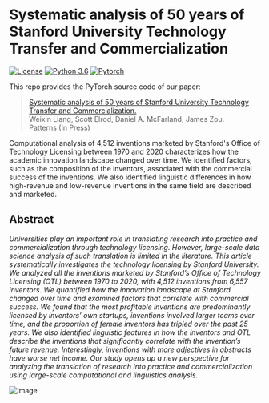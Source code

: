 # Systematic analysis of 50 years of Stanford University Technology Transfer and Commercialization 


[![License](https://img.shields.io/badge/license-MIT-blue.svg)](https://opensource.org/licenses/MIT)
[![Python 3.6](https://img.shields.io/badge/python-3.6-blue.svg)](https://www.python.org/downloads/release/python-360/)
[![Pytorch](https://img.shields.io/badge/Pytorch-1.8-red.svg)](https://shields.io/)



This repo provides the PyTorch source code of our paper: 


> [Systematic analysis of 50 years of Stanford University Technology Transfer and Commercialization.]() <br />
> Weixin Liang, Scott Elrod, Daniel A. McFarland, James Zou. <br />
> Patterns (In Press)


Computational analysis of 4,512 inventions marketed by Stanford's Office of Technology Licensing between 1970 and 2020 characterizes how the academic innovation landscape changed over time. We identified factors, such as the composition of the inventors, associated with the commercial success of the inventions. We also identified linguistic differences in how high-revenue and low-revenue inventions in the same field are described and marketed.

## Abstract
*Universities play an important role in translating research into practice and commercialization through technology licensing. However, large-scale data science analysis of such translation is limited in the literature. This article systematically investigates the technology licensing by Stanford University. We analyzed all the inventions marketed by Stanford’s Office of Technology Licensing (OTL) between 1970 to 2020, with 4,512 inventions from 6,557 inventors. We quantified how the innovation landscape at Stanford changed over time and examined factors that correlate with commercial success. We found that the most profitable inventions are predominantly licensed by inventors’ own startups, inventions involved larger teams over time, and the proportion of female inventors has tripled over the past 25 years. We also identified linguistic features in how the inventors and OTL describe the inventions that significantly correlate with the invention’s future revenue. Interestingly, inventions with more adjectives in abstracts have worse net income. Our study opens up a new perspective for analyzing the translation of research into practice and commercialization using large-scale computational and linguistics analysis.*

![image](https://user-images.githubusercontent.com/32794044/182686282-9b21b025-3449-4225-8f54-3c29b05cd846.png)

